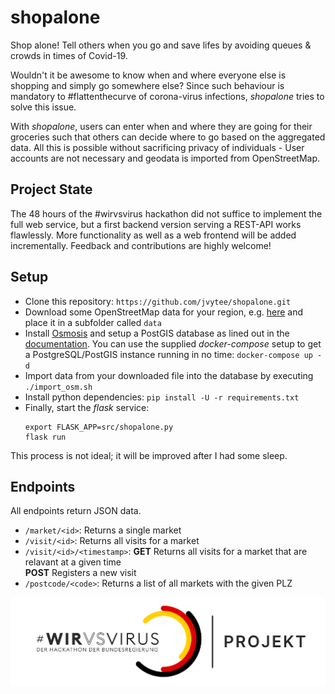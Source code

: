 # shopalone
Shop alone! Tell others when you go and save lifes by avoiding queues &amp; crowds in times of Covid-19.

Wouldn't it be awesome to know when and where everyone else is shopping and simply go somewhere else?
Since such behaviour is mandatory to #flattenthecurve of corona-virus infections, *shopalone* tries to solve this issue.

With *shopalone*, users can enter when and where they are going for their groceries such that others can decide where to go based on the aggregated data.
All this is possible without sacrificing privacy of individuals - User accounts are not necessary and geodata is imported from OpenStreetMap.

## Project State
The 48 hours of the #wirvsvirus hackathon did not suffice to implement the full web service, but a first backend version serving a REST-API works flawlessly.
More functionality as well as a web frontend will be added incrementally.
Feedback and contributions are highly welcome!

## Setup
- Clone this repository: `https://github.com/jvytee/shopalone.git`
- Download some OpenStreetMap data for your region, e.g. [here](https://download.geofabrik.de/) and place it in a subfolder called `data`
- Install [Osmosis](https://github.com/openstreetmap/osmosis) and setup a PostGIS database as lined out in the [documentation](https://wiki.openstreetmap.org/wiki/Osmosis/PostGIS_Setup). You can use the supplied *docker-compose* setup to get a PostgreSQL/PostGIS instance running in no time: `docker-compose up -d`
- Import data from your downloaded file into the database by executing `./import_osm.sh`
- Install python dependencies: `pip install -U -r requirements.txt`
- Finally, start the *flask* service:
  ```
  export FLASK_APP=src/shopalone.py
  flask run
  ```

This process is not ideal; it will be improved after I had some sleep.

## Endpoints
All endpoints return JSON data.
- `/market/<id>`: Returns a single market
- `/visit/<id>`: Returns all visits for a market
- `/visit/<id>/<timestamp>`: **GET** Returns all visits for a market that are relavant at a given time  
  **POST** Registers a new visit
- `/postcode/<code>`: Returns a list of all markets with the given PLZ

![](Logo_Projekt_01.png)
